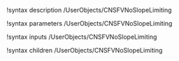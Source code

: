 !syntax description /UserObjects/CNSFVNoSlopeLimiting

!syntax parameters /UserObjects/CNSFVNoSlopeLimiting

!syntax inputs /UserObjects/CNSFVNoSlopeLimiting

!syntax children /UserObjects/CNSFVNoSlopeLimiting
